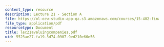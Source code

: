 ```yaml
---
content_type: resource
description: Lecture 21 - Section A
file: https://ol-ocw-studio-app-qa.s3.amazonaws.com/courses/15-402-finance-theory-ii-spring-2003/5523ae27fa193d7409079ed210e66e56_lec21avaluingcompanies.pdf
file_type: application/pdf
resourcetype: Document
title: lec21avaluingcompanies.pdf
uid: 5523ae27-fa19-3d74-0907-9ed210e66e56
---
```

